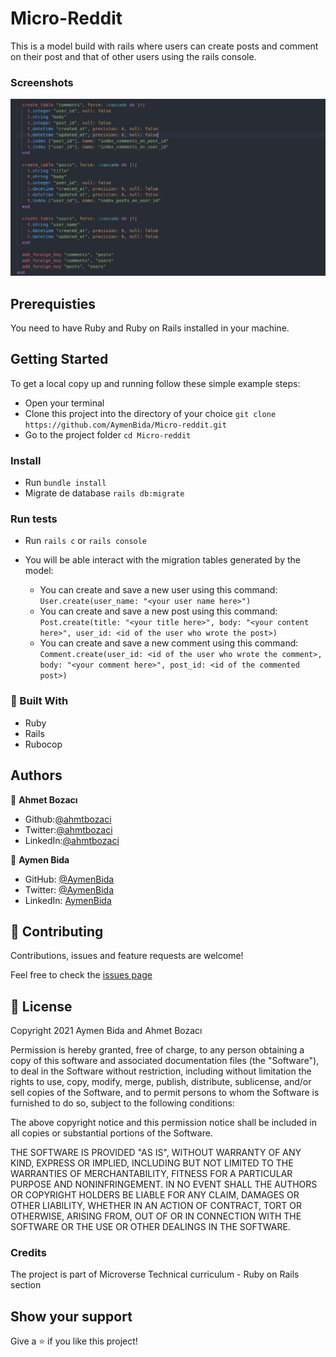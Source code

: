 
# Micro-Reddit

  This is a model build with rails where users can create posts and comment on their post and that of other users using the rails console.
  
### Screenshots

<img src='./screenshot.png'>

## Prerequisties

You need to have Ruby and Ruby on Rails installed in your machine.

## Getting Started

To get a local copy up and running follow these simple example steps:

- Open your terminal
- Clone this project into the directory of your choice `git clone https://github.com/AymenBida/Micro-reddit.git`
- Go to the project folder `cd Micro-reddit`

### Install

- Run `bundle install`
- Migrate de database `rails db:migrate`

### Run tests

- Run `rails c` or `rails console`
- You will be able interact with the migration tables generated by the model:

    - You can create and save a new user using this command:
      `User.create(user_name: "<your user name here>")`
    - You can create and save a new post using this command:
      `Post.create(title: "<your title here>", body: "<your content here>", user_id: <id of the user who wrote the post>)`
    - You can create and save a new comment using this command:
      `Comment.create(user_id: <id of the user who wrote the comment>, body: "<your comment here>", post_id: <id of the commented post>)`
    
### :hammer: Built With

* Ruby
* Rails
* Rubocop

## Authors

👤 **Ahmet Bozacı**
- Github:[@ahmtbozaci](https://github.com/ahmetbozaci)
- Twitter:[@ahmtbozaci](https://twitter.com/ahmtbozaci)
- LinkedIn:[@ahmtbozaci](https://www.linkedin.com/in/ahmetbozaci/)

👤 **Aymen Bida**

- GitHub: [@AymenBida](https://github.com/AymenBida)
- Twitter: [@AymenBida](https://twitter.com/AymenBida)
- LinkedIn: [AymenBida](https://www.linkedin.com/in/aymenbida/)

## 🤝 Contributing

Contributions, issues and feature requests are welcome!

Feel free to check the [issues page](https://github.com/AymenBida/Micro-reddit/issues)

## 📝 License

Copyright 2021 Aymen Bida and Ahmet Bozacı

Permission is hereby granted, free of charge, to any person obtaining a copy of this software and associated documentation files (the "Software"), to deal in the Software without restriction, including without limitation the rights to use, copy, modify, merge, publish, distribute, sublicense, and/or sell copies of the Software, and to permit persons to whom the Software is furnished to do so, subject to the following conditions:

The above copyright notice and this permission notice shall be included in all copies or substantial portions of the Software.

THE SOFTWARE IS PROVIDED "AS IS", WITHOUT WARRANTY OF ANY KIND, EXPRESS OR IMPLIED, INCLUDING BUT NOT LIMITED TO THE WARRANTIES OF MERCHANTABILITY, FITNESS FOR A PARTICULAR PURPOSE AND NONINFRINGEMENT. IN NO EVENT SHALL THE AUTHORS OR COPYRIGHT HOLDERS BE LIABLE FOR ANY CLAIM, DAMAGES OR OTHER LIABILITY, WHETHER IN AN ACTION OF CONTRACT, TORT OR OTHERWISE, ARISING FROM, OUT OF OR IN CONNECTION WITH THE SOFTWARE OR THE USE OR OTHER DEALINGS IN THE SOFTWARE.

### Credits

The project is part of Microverse Technical curriculum - Ruby on Rails section

## Show your support

Give a ⭐️ if you like this project!
